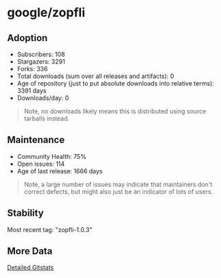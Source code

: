 # google/zopfli

## Adoption

- Subscribers: 108
- Stargazers: 3291
- Forks: 336
- Total downloads (sum over all releases and artifacts): 0
- Age of repository (just to put absolute downloads into relative terms): 3391 days
- Downloads/day: 0

> Note, no downloads likely means this is distributed using source tarballs instead.

## Maintenance

- Community Health: 75%
- Open issues: 114
- Age of last release: 1666 days

> Note, a large number of issues may indicate that maintainers don't correct defects, but might also
> just be an indicator of lots of users.

## Stability

Most recent tag: "zopfli-1.0.3"

## More Data

[Detailed Gitstats](/bazel-catalog/gitstats/google/zopfli)

